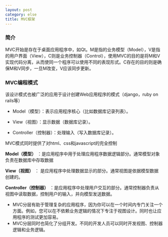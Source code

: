 ```yaml
---
layout: post
category: else
title: MVC框架
---
```

### 简介
MVC开始是存在于桌面应用程序中，如Qt。M是指的业务模型（Model），V是指的用户界面（View），C则是业务控制器（Control），使用MVC的目的是将M和V实现代码分离，从而使同一个程序可以使用不同的表现形式。C存在的目的则是确保M和V同步，一旦M改变，V应该同步更新。

### MVC编程模式
该设计模式也被广泛的应用于设计创建Web应用程序的模式（django，ruby on rails等）

* Model（模型）：表示应用程序核心（比如数据库记录列表）。

* View（视图）：显示数据（数据库记录）。

* Controller（控制器）：处理输入（写入数据库记录）。

MVC模式同时提供了对html、css和javascript的完全控制

**Model（模型）** ：是应用程序中用于处理应用程序数据逻辑部分。通常模型对象负责在数据库中存取数据

**View（视图）** ： 是应用程序中处理数据显示的部分。通常视图是依据模型数据创建的。

**Controller（控制器）** ：是应用程序中处理用户交互的部分。通常控制器负责从视图中读取数据，控制用户的输入，并向模型发送数据。

* MVC分层有助于管理复杂的应用程序，因为你可以在一个时间内专门关注一个方面。例如，您可以在不依赖业务逻辑的情况下专注于视图设计。同时也让应用程序的测试更加容易。
* MVC分层同时也简化了分组开发。不同的开发人员可以同时开发视图、控制器逻辑和业务逻辑。
